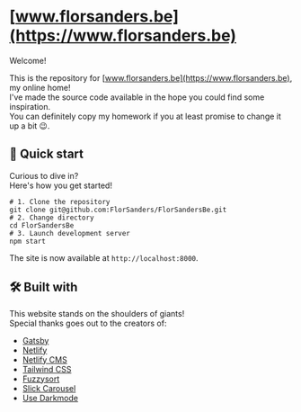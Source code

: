 # [www.florsanders.be](https://www.florsanders.be)

Welcome!

This is the repository for [www.florsanders.be](https://www.florsanders.be), my online home!  
I've made the source code available in the hope you could find some inspiration.  
You can definitely copy my homework if you at least promise to change it up a bit 😉.

## 🚀 Quick start

Curious to dive in?  
Here's how you get started!

```shell
# 1. Clone the repository
git clone git@github.com:FlorSanders/FlorSandersBe.git
# 2. Change directory
cd FlorSandersBe
# 3. Launch development server
npm start
```

The site is now available at `http://localhost:8000`.

## 🛠️ Built with

This website stands on the shoulders of giants!  
Special thanks goes out to the creators of:

- [Gatsby](https://www.gatsbyjs.com/)
- [Netlify](https://www.netlify.com/)
- [Netlify CMS](https://www.netlifycms.org/)
- [Tailwind CSS](https://tailwindcss.com/)
- [Fuzzysort](https://github.com/farzher/fuzzysort)
- [Slick Carousel](http://kenwheeler.github.io/slick/)
- [Use Darkmode](https://github.com/donavon/use-dark-mode)
